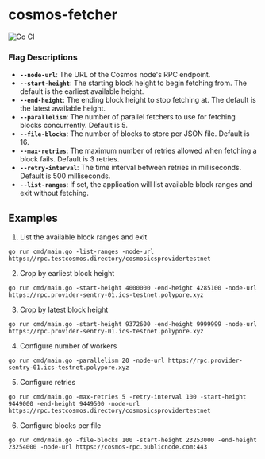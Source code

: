 # cosmos-fetcher

![Go CI](https://github.com/MishkaRogachev/cosmos-fetcher/actions/workflows/ci.yml/badge.svg)

### Flag Descriptions

- **`--node-url`**: The URL of the Cosmos node's RPC endpoint.
- **`--start-height`**: The starting block height to begin fetching from. The default is the earliest available height.
- **`--end-height`**: The ending block height to stop fetching at. The default is the latest available height.
- **`--parallelism`**: The number of parallel fetchers to use for fetching blocks concurrently. Default is 5.
- **`--file-blocks`**: The number of blocks to store per JSON file. Default is 16.
- **`--max-retries`**: The maximum number of retries allowed when fetching a block fails. Default is 3 retries.
- **`--retry-interval`**: The time interval between retries in milliseconds. Default is 500 milliseconds.
- **`--list-ranges`**: If set, the application will list available block ranges and exit without fetching.

## Examples

1. List the available block ranges and exit
```
go run cmd/main.go -list-ranges -node-url https://rpc.testcosmos.directory/cosmosicsprovidertestnet
```

2. Crop by earliest block height
```
go run cmd/main.go -start-height 4000000 -end-height 4285100 -node-url https://rpc.provider-sentry-01.ics-testnet.polypore.xyz
```

3. Crop by latest block height
```
go run cmd/main.go -start-height 9372600 -end-height 9999999 -node-url https://rpc.provider-sentry-01.ics-testnet.polypore.xyz
```

4. Configure number of workers
```
go run cmd/main.go -parallelism 20 -node-url https://rpc.provider-sentry-01.ics-testnet.polypore.xyz
```

5. Configure retries
```
go run cmd/main.go -max-retries 5 -retry-interval 100 -start-height 9449000 -end-height 9449500 -node-url https://rpc.testcosmos.directory/cosmosicsprovidertestnet
```

6. Configure blocks per file
```
go run cmd/main.go -file-blocks 100 -start-height 23253000 -end-height 23254000 -node-url https://cosmos-rpc.publicnode.com:443
```
